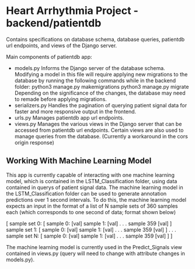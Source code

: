 # Heart Arrhythmia Project - backend/patientdb
Contains specifications on database schema, database queries, patientdb url endpoints, and views of the Django server.

Main components of patientdb app:
- models.py
    Informs the Django server of the database schema. Modifying a model in this file will require
    applying new migrations to the database by running the following commands while in the backend folder:
        python3 manage.py makemigrations
        python3 manage.py migrate
    Depending on the significance of the changes, the database may need to remade before applying migrations.
- serializers.py
    Handles the pagination of querying patient signal data for faster and more responsive output in the frontend.
- urls.py
    Manages patientdb app url endpoints.
- views.py
    Manages the various views in the Django server that can be accessed from patientdb url endpoints. 
    Certain views are also used to manage queries from the database.
    (Currently a workaround in the cors origin response)

## Working With Machine Learning Model
This app is currently capable of interacting with one machine learning model, which is contained in the 
LSTM_Classification folder, using data contained in querys of patient signal data. The machine learning
model in the LSTM_Classification folder can be used to generate annotation predictions over 1 second intervals.
To do this, the machine learning model expects an input in the format of a list of N sample sets of 360 samples each
(which corresponds to one second of data; format shown below)

[
    sample set 0: 
    [
        sample 0: [val]
        sample 1: [val]
        .
        .
        .
        sample 359 [val]
    ]
    sample set 1: 
    [
        sample 0: [val]
        sample 1: [val]
        .
        .
        .
        sample 359 [val]
    ]
    .
    .
    .
    sample set N: 
    [
        sample 0: [val]
        sample 1: [val]
        .
        .
        .
        sample 359 [val]
    ]
]

The machine learning model is currently used in the Predict_Signals view contained in views.py (query will need to change
with attribute changes in models.py).